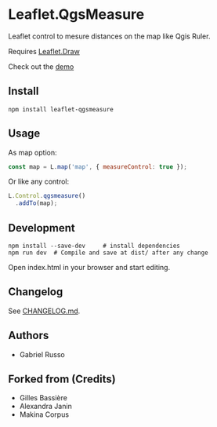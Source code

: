 Leaflet.QgsMeasure
======================

Leaflet control to mesure distances on the map like Qgis Ruler.

Requires [Leaflet.Draw](https://github.com/leaflet/Leaflet.Draw#readme)

Check out the [demo](https://gabriel-russo.github.io/Leaflet.QgsMeasure/)

Install
-------

```shell
npm install leaflet-qgsmeasure
```

Usage
-----

As map option:

```js
const map = L.map('map', { measureControl: true });
```

Or like any control:

```js
L.Control.qgsmeasure()
  .addTo(map);
```

Development
-----------

```shell
npm install --save-dev     # install dependencies
npm run dev  # Compile and save at dist/ after any change
```

Open index.html in your browser and start editing.

Changelog
---------

See [CHANGELOG.md](./CHANGELOG.md).

Authors
-------
* Gabriel Russo


Forked from (Credits)
-------

* Gilles Bassière
* Alexandra Janin
* Makina Corpus
